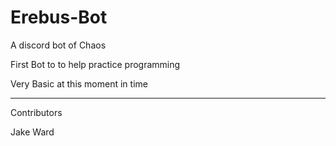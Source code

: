 # Erebus-Bot
A discord bot of Chaos

First Bot to to help practice programming

Very Basic at this moment in time

----------------------------------

Contributors

Jake Ward